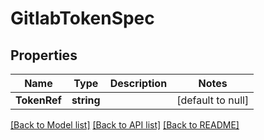 # GitlabTokenSpec

## Properties
Name | Type | Description | Notes
------------ | ------------- | ------------- | -------------
**TokenRef** | **string** |  | [default to null]

[[Back to Model list]](../README.md#documentation-for-models) [[Back to API list]](../README.md#documentation-for-api-endpoints) [[Back to README]](../README.md)

